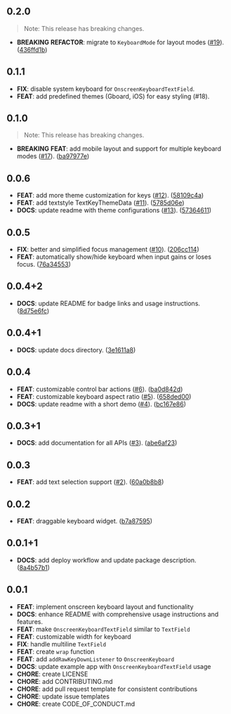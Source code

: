 ## 0.2.0

> Note: This release has breaking changes.

 - **BREAKING** **REFACTOR**: migrate to `KeyboardMode` for layout modes ([#19](https://github.com/albinpk/flutter_onscreen_keyboard/issues/19)). ([436ffd1b](https://github.com/albinpk/flutter_onscreen_keyboard/commit/436ffd1bf342c18f6efbea8281e1d473de3e704a))

## 0.1.1

 - **FIX**: disable system keyboard for `OnscreenKeyboardTextField`.
 - **FEAT**: add predefined themes (Gboard, iOS) for easy styling (#18).

## 0.1.0

> Note: This release has breaking changes.

 - **BREAKING** **FEAT**: add mobile layout and support for multiple keyboard modes ([#17](https://github.com/albinpk/flutter_onscreen_keyboard/issues/17)). ([ba97977e](https://github.com/albinpk/flutter_onscreen_keyboard/commit/ba97977ed9cebe3c4aac4eccf3bb1ffd2b193814))

## 0.0.6

 - **FEAT**: add more theme customization for keys ([#12](https://github.com/albinpk/flutter_onscreen_keyboard/issues/12)). ([58109c4a](https://github.com/albinpk/flutter_onscreen_keyboard/commit/58109c4a06b91088466bec1e66fc472f2dfe81b8))
 - **FEAT**: add textstyle TextKeyThemeData ([#11](https://github.com/albinpk/flutter_onscreen_keyboard/issues/11)). ([5785d06e](https://github.com/albinpk/flutter_onscreen_keyboard/commit/5785d06e0e89eac1290ee313770e752c3dc5496f))
 - **DOCS**: update readme with theme configurations ([#13](https://github.com/albinpk/flutter_onscreen_keyboard/issues/13)). ([57364611](https://github.com/albinpk/flutter_onscreen_keyboard/commit/57364611386fba4c7f2d267bb6bb2a2eae906f34))

## 0.0.5

 - **FIX**: better and simplified focus management ([#10](https://github.com/albinpk/flutter_onscreen_keyboard/issues/10)). ([206cc114](https://github.com/albinpk/flutter_onscreen_keyboard/commit/206cc1149905a7ddd2b8fc8421cd7a5b5fdc8dae))
 - **FEAT**: automatically show/hide keyboard when input gains or loses focus. ([76a34553](https://github.com/albinpk/flutter_onscreen_keyboard/commit/76a3455384de036085afc31824a9c8989a1168bb))

## 0.0.4+2

 - **DOCS**: update README for badge links and usage instructions. ([8d75e6fc](https://github.com/albinpk/flutter_onscreen_keyboard/commit/8d75e6fc040b38a5fa6ebd01b870e73853f63421))

## 0.0.4+1

 - **DOCS**: update docs directory. ([3e1611a8](https://github.com/albinpk/flutter_onscreen_keyboard/commit/3e1611a82c1ef49b12322d4562c8a1688ee42e06))

## 0.0.4

 - **FEAT**: customizable control bar actions ([#6](https://github.com/albinpk/flutter_onscreen_keyboard/issues/6)). ([ba0d842d](https://github.com/albinpk/flutter_onscreen_keyboard/commit/ba0d842d61e3100c20d506cab627334abf566330))
 - **FEAT**: customizable keyboard aspect ratio ([#5](https://github.com/albinpk/flutter_onscreen_keyboard/issues/5)). ([658ded00](https://github.com/albinpk/flutter_onscreen_keyboard/commit/658ded00eb80a78d0818ac2b73dd1735181f3a84))
 - **DOCS**: update readme with a short demo ([#4](https://github.com/albinpk/flutter_onscreen_keyboard/issues/4)). ([bc167e86](https://github.com/albinpk/flutter_onscreen_keyboard/commit/bc167e86a0a775a4e2560b66302c28889ffce04d))

## 0.0.3+1

 - **DOCS**: add documentation for all APIs ([#3](https://github.com/albinpk/flutter_onscreen_keyboard/issues/3)). ([abe6af23](https://github.com/albinpk/flutter_onscreen_keyboard/commit/abe6af233aeca5d1ecfadcc0f6f2d324916be33b))

## 0.0.3

 - **FEAT**: add text selection support ([#2](https://github.com/albinpk/flutter_onscreen_keyboard/issues/2)). ([60a0b8b8](https://github.com/albinpk/flutter_onscreen_keyboard/commit/60a0b8b8d88cc54bc94927d818d231bb299d2c95))

## 0.0.2

 - **FEAT**: draggable keyboard widget. ([b7a87595](https://github.com/albinpk/flutter_onscreen_keyboard/commit/b7a87595b670ccb4ea2ee39bfb84e3588fd8c424))

## 0.0.1+1

 - **DOCS**: add deploy workflow and update package description. ([8a4b57b1](https://github.com/albinpk/flutter_onscreen_keyboard/commit/8a4b57b1f689f6a62f650e93800a787ef313383f))

## 0.0.1

 - **FEAT**: implement onscreen keyboard layout and functionality
 - **DOCS**: enhance README with comprehensive usage instructions and features.
 - **FEAT**: make `OnscreenKeyboardTextField` similar to `TextField`
 - **FEAT**: customizable width for keyboard
 - **FIX**: handle multiline `TextField`
 - **FEAT**: create `wrap` function
 - **FEAT**: add `addRawKeyDownListener` to `OnscreenKeyboard`
 - **DOCS**: update example app with `OnscreenKeyboardTextField` usage
 - **CHORE**: create LICENSE
 - **CHORE**: add CONTRIBUTING.md
 - **CHORE**: add pull request template for consistent contributions
 - **CHORE**: update issue templates
 - **CHORE**: create CODE_OF_CONDUCT.md

